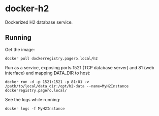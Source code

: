 docker-h2
=========

Dockerized H2 database service.

## Running

Get the image:

```
docker pull dockerregistry.pagero.local/h2
```

Run as a service, exposing ports 1521 (TCP database server) and 81 (web interface) and mapping DATA_DIR to host:

```
docker run -d -p 1521:1521 -p 81:81 -v /path/to/local/data_dir:/opt/h2-data --name=MyH2Instance dockerregistry.pagero.local/
```

See the logs while running:

```
docker logs -f MyH2Instance
```

